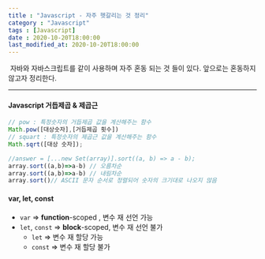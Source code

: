 ```yaml
---
title : "Javascript - 자주 헷갈리는 것 정리"
category : "Javascript"
tags : [Javascript]
date : 2020-10-20T18:00:00
last_modified_at: 2020-10-20T18:00:00
---
```


​	자바와 자바스크립트를 같이 사용하며 자주 혼동 되는 것 들이 있다. 앞으로는 혼동하지 않고자 정리한다.

---

#### Javascript 거듭제곱 & 제곱근

```javascript
// pow : 특정숫자의 거듭제곱 값을 계산해주는 함수
Math.pow([대상숫자],[거듭제곱 횟수])
// squart : 특정숫자의 제곱근 값을 계산해주는 함수
Math.sqrt([대상 숫자]);
```

```javascript
//answer = [...new Set(array)].sort((a, b) => a - b); 
array.sort((a,b)=>a-b) // 오름차순
array.sort((a,b)=>a-b) // 내림차순
array.sort()// ASCII 문자 순서로 정렬되어 숫자의 크기대로 나오지 않음
```

#### var, let, const

- `var` => **function**-scoped , 변수 재 선언 가능
- `let`, `const` => **block**-scoped, 변수 재 선언 불가
  - `let` => 변수 재 할당 가능
  - `const` => 변수 재 할당 불가

```


```
